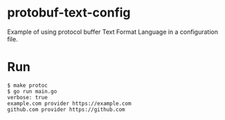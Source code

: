 # protobuf-text-config

Example of using protocol buffer Text Format Language in a configuration file.

# Run

```shell
$ make protoc
$ go run main.go
verbose: true
example.com provider https://example.com
github.com provider https://github.com
```

